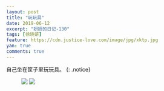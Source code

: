 ```yaml
---
layout: post
title: "玩玩具"
date: 2019-06-12
excerpt: "妍妍的日记-130"
tags: [徐晓妍]
feature: https://cdn.justice-love.com/image/jpg/xktp.jpg
yan: true
comments: true
---
```

自己坐在筐子里玩玩具。
{: .notice}
<figure>
    <img src="{{ site.staticUrl }}/yanyan/image/zkzlw1.jpg" />
    <img src="{{ site.staticUrl }}/yanyan/image/zkzlw2.jpg" />
</figure>
